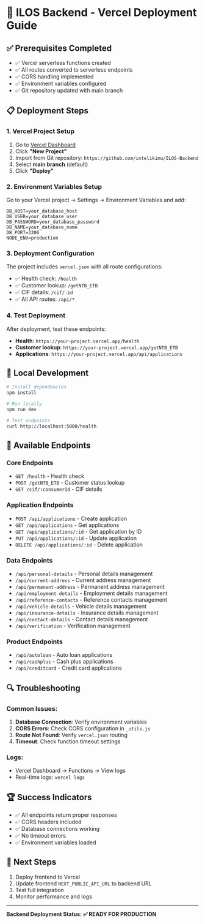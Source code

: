 # 🚀 ILOS Backend - Vercel Deployment Guide

## ✅ Prerequisites Completed
- ✅ Vercel serverless functions created
- ✅ All routes converted to serverless endpoints
- ✅ CORS handling implemented
- ✅ Environment variables configured
- ✅ Git repository updated with main branch

## 📋 Deployment Steps

### 1. Vercel Project Setup
1. Go to [Vercel Dashboard](https://vercel.com/dashboard)
2. Click **"New Project"**
3. Import from Git repository: `https://github.com/intelikimu/ILOS-Backend`
4. Select **main branch** (default)
5. Click **"Deploy"**

### 2. Environment Variables Setup
Go to your Vercel project → Settings → Environment Variables and add:

```env
DB_HOST=your_database_host
DB_USER=your_database_user
DB_PASSWORD=your_database_password
DB_NAME=your_database_name
DB_PORT=3306
NODE_ENV=production
```

### 3. Deployment Configuration
The project includes `vercel.json` with all route configurations:
- ✅ Health check: `/health`
- ✅ Customer lookup: `/getNTB_ETB`
- ✅ CIF details: `/cif/:id`
- ✅ All API routes: `/api/*`

### 4. Test Deployment
After deployment, test these endpoints:
- **Health**: `https://your-project.vercel.app/health`
- **Customer lookup**: `https://your-project.vercel.app/getNTB_ETB`
- **Applications**: `https://your-project.vercel.app/api/applications`

## 🔧 Local Development
```bash
# Install dependencies
npm install

# Run locally
npm run dev

# Test endpoints
curl http://localhost:5000/health
```

## 📝 Available Endpoints

### Core Endpoints
- `GET /health` - Health check
- `POST /getNTB_ETB` - Customer status lookup
- `GET /cif/:consumerId` - CIF details

### Application Endpoints
- `POST /api/applications` - Create application
- `GET /api/applications` - Get applications
- `GET /api/applications/:id` - Get application by ID
- `PUT /api/applications/:id` - Update application
- `DELETE /api/applications/:id` - Delete application

### Data Endpoints
- `/api/personal-details` - Personal details management
- `/api/current-address` - Current address management
- `/api/permanent-address` - Permanent address management
- `/api/employment-details` - Employment details management
- `/api/reference-contacts` - Reference contacts management
- `/api/vehicle-details` - Vehicle details management
- `/api/insurance-details` - Insurance details management
- `/api/contact-details` - Contact details management
- `/api/verification` - Verification management

### Product Endpoints
- `/api/autoloan` - Auto loan applications
- `/api/cashplus` - Cash plus applications
- `/api/creditcard` - Credit card applications

## 🔍 Troubleshooting

### Common Issues:
1. **Database Connection**: Verify environment variables
2. **CORS Errors**: Check CORS configuration in `_utils.js`
3. **Route Not Found**: Verify `vercel.json` routing
4. **Timeout**: Check function timeout settings

### Logs:
- Vercel Dashboard → Functions → View logs
- Real-time logs: `vercel logs`

## 🏆 Success Indicators
- ✅ All endpoints return proper responses
- ✅ CORS headers included
- ✅ Database connections working
- ✅ No timeout errors
- ✅ Environment variables loaded

## 🔗 Next Steps
1. Deploy frontend to Vercel
2. Update frontend `NEXT_PUBLIC_API_URL` to backend URL
3. Test full integration
4. Monitor performance and logs

---
**Backend Deployment Status: ✅ READY FOR PRODUCTION** 